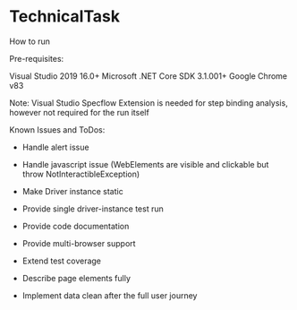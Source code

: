 # TechnicalTask

How to run

Pre-requisites:

Visual Studio 2019 16.0+
Microsoft .NET Core SDK 3.1.001+
Google Chrome v83

Note:
Visual Studio Specflow Extension is needed for step binding analysis, however not required for the run itself

Known Issues and ToDos:

- Handle alert issue
- Handle javascript issue (WebElements are visible and clickable but throw NotInteractibleException)

- Make Driver instance static
- Provide single driver-instance test run
- Provide code documentation
- Provide multi-browser support
- Extend test coverage
- Describe page elements fully
- Implement data clean after the full user journey


